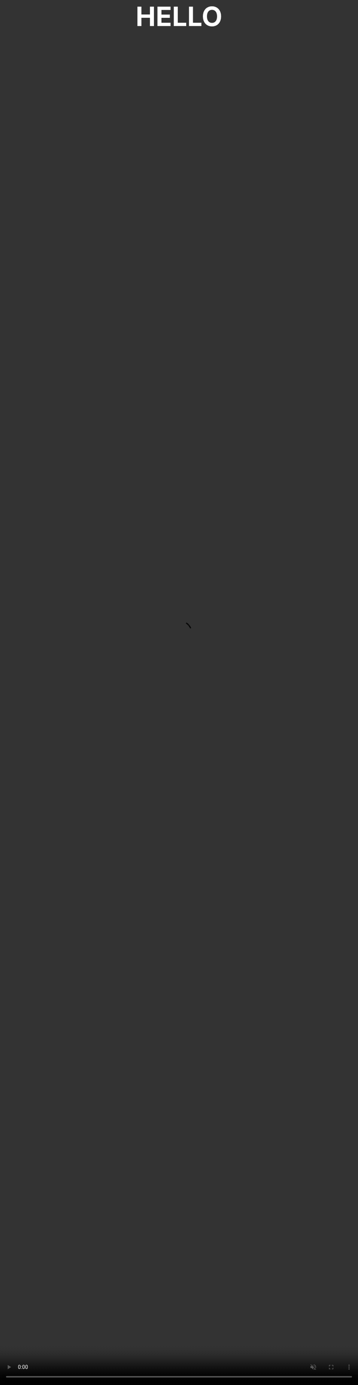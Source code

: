 ```yaml
---
date: "2019-11-29 12:45:07"
layout: tips
title: Text over full background-video
description: 그냥 테스툥
image: /images/index/kitchen_design01.png
category: tips
tags:
  - jjong
author: JJong
paginate: false
---
```


이것은 무엇이오 웹에서 입력가능하옹? 뭐짐 이제되

<style>
  body{
    background: black;
  }
  .banner{
    width: auto;
    height: auto;
    overflow: hidden;
    display: flex;
    justify-content: center;
    align-items: center;
  }
  .banner video{
    position: absolute;
    top: 0;
    left: 0;
    object-fit: cover;
    width: 100%;
    height: 100%;
    pointer-events: none;
  }
  .banner .content{
    position: relative;
    z-index: 1;
    max-width : 1000px;
    margin: 0 auto;
    text-align: center;
  }
  .banner .content h1{
    margin: 0;
    padding: 0;
    font-size: 4.5rem;
    text-transform: uppercase;
    color: #fff;
  }
  .bannerd iframe {
    
    
   position: absolute;
    top: 0;
    left: 0;
    object-fit: cover;
    width: 100%;
    height: 100%;
    pointer-events: none;
}
 .banner iframe{
    
   width: 100%;
   /* height: 100%; */
   height: 56.25vw; 
   /* Given a 16:9 aspect ratio, 9/16*100 = 56.25 */
   min-height: 100vh;
   min-width: 177.77vh; /* Given a 16:9 aspect ratio, 16/9*100 = 177.77 */
   position: absolute;
   top: 50%;
   left: 50%;
   transform: translate(-50%, -50%);
   
}
</style>

<div class="banner">
  <video autoplay muted loop>
    <source src="https://player.vimeo.com/video/149915506" type="video/mp4">
  </video>
  <div class="content">
    <h1>Hello</h1>
  </div>
</div>

<!-- <div class="banner">
    <iframe src="https://player.vimeo.com/video/475423401?background=1&autoplay=1&loop=1&byline=0&title=0"
           frameborder="0" webkitallowfullscreen mozallowfullscreen allowfullscreen ></iframe>
  <div class="content">
    <h1>흥미로운 즐거운 조리경험을 위한 UX Design1</h1>
  </div>
</div> -->

<iframe src="https://player.vimeo.com/video/149915506?color=00ccff&title=0&byline=0&portrait=0" width="640" height="360" frameborder="0" allow="autoplay; fullscreen" allowfullscreen></iframe>
<p><a href="https://vimeo.com/149915506">Drone</a> from <a href="https://vimeo.com/skyless">Skyless Productions</a> on <a href="https://vimeo.com">Vimeo</a>.</p>

http://imjjong.dothome.co.kr/cooking_oven.mp4
https://player.vimeo.com/video/76979871?background=1&autoplay=1&loop=1&byline=0&title=0

